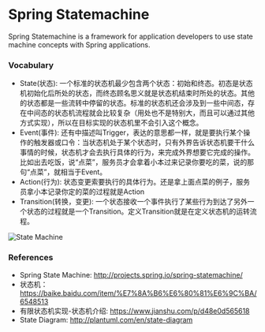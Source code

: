 Spring Statemachine
==================
Spring Statemachine is a framework for application developers to use state machine concepts with Spring applications.


### Vocabulary

* State(状态): 一个标准的状态机最少包含两个状态：初始和终态。初态是状态机初始化后所处的状态，而终态顾名思义就是状态机结束时所处的状态。其他的状态都是一些流转中停留的状态。标准的状态机还会涉及到一些中间态，存在中间态的状态机流程就会比较复杂（用处也不是特别大，而且可以通过其他方式实现），所以在目标实现的状态机里不会引入这个概念。
* Event(事件): 还有中描述叫Trigger，表达的意思都一样，就是要执行某个操作的触发器或口令：当状态机处于某个状态时，只有外界告诉状态机要干什么事情的时候，状态机才会去执行具体的行为，来完成外界想要它完成的操作。比如出去吃饭，说“点菜”，服务员才会拿着小本过来记录你要吃的菜，说的那句“点菜”，就相当于Event。
* Action(行为): 状态变更索要执行的具体行为。还是拿上面点菜的例子，服务员拿小本记录你定的菜的过程就是Action
* Transition(转换，变更): 一个状态接收一个事件执行了某些行为到达了另外一个状态的过程就是一个Transition。定义Transition就是在定义状态机的运转流程。

![State Machine](http://projects.spring.io/spring-statemachine/img/statechart0.png)

### References

* Spring State Machine: http://projects.spring.io/spring-statemachine/
* 状态机： https://baike.baidu.com/item/%E7%8A%B6%E6%80%81%E6%9C%BA/6548513
* 有限状态机实现-状态机介绍: https://www.jianshu.com/p/d48e0d565618
* State Diagram: http://plantuml.com/en/state-diagram